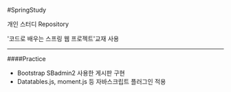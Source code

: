 #SpringStudy

개인 스터디 Repository

'코드로 배우는 스프링 웹 프로젝트'교재 사용

---

####Practice

- Bootstrap SBadmin2 사용한 게시판 구현
- Datatables.js, moment.js 등 자바스크립트 플러그인 적용
